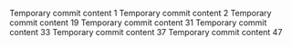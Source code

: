 Temporary commit content 1
Temporary commit content 2
Temporary commit content 19
Temporary commit content 31
Temporary commit content 33
Temporary commit content 37
Temporary commit content 47
